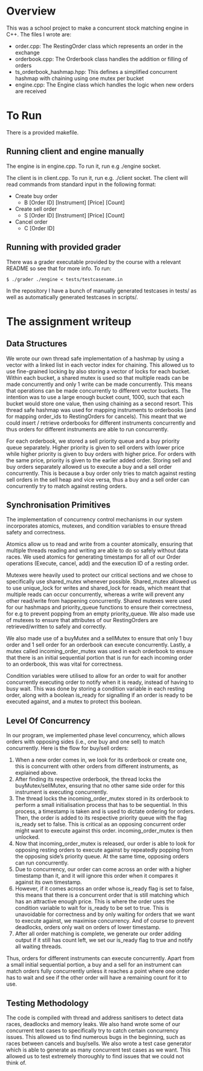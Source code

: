 # Overview
This was a school project to make a concurrent stock matching engine in C++.
The files I wrote are:
- order.cpp: The RestingOrder class which represents an order in the exchange
- orderbook.cpp: The Orderbook class handles the addition or filling of orders
- ts_orderbook_hashmap.hpp: This defines a simplified concurrent hashmap with chaining using one mutex per bucket
- engine.cpp: The Engine class which handles the logic when new orders are received

# To Run
There is a provided makefile.

## Running client and engine manually
The engine is in engine.cpp. To run it, run e.g ./engine socket.

The client is in client.cpp. To run it, run e.g. ./client socket. The client will read commands from standard input in the following format:

- Create buy order
  - B [Order ID] [Instrument] [Price] [Count]
- Create sell order
  - S [Order ID] [Instrument] [Price] [Count]
- Cancel order
  - C [Order ID]

## Running with provided grader
There was a grader executable provided by the course with a relevant README so see that for more info.
To run:
```
$ ./grader ./engine < tests/testcasename.in
```
In the repository I have a bunch of manually generated testcases in tests/ as well as automatically generated testcases in scripts/.

# The assignment writeup
## Data Structures

We wrote our own thread safe implementation of a hashmap by using a vector with a linked list in each vector index for chaining. This allowed us to use fine-grained locking by also
storing a vector of locks for each bucket. Within each bucket, a shared mutex is used so that multiple reads can be made concurrently and only 1 write can be made concurrently. This means that operations can be made concurrently to different vector buckets. The intention was to use a large enough bucket count, 1000, such that each bucket would store one value, then using chaining as a second resort. This thread safe hashmap was used for mapping instruments to orderbooks (and for mapping order_ids to RestingOrders for cancels). This meant that we could insert / retrieve orderbooks for different instruments concurrently and thus orders for different instruments are able to run concurrently.

For each orderbook, we stored a sell priority queue and a buy priority queue separately.
Higher priority is given to sell orders with lower price while higher priority is given to buy orders with higher price. For orders with the same price, priority is given to the earlier added order. Storing sell and buy orders separately allowed us to execute a buy and a sell order
concurrently. This is because a buy order only tries to match against resting sell orders in the sell heap and vice versa, thus a buy and a sell order can concurrently try to match against resting orders.


## Synchronisation Primitives

The implementation of concurrency control mechanisms in our system incorporates atomics, mutexes, and condition variables to ensure thread safety and correctness.

Atomics allow us to read and write from a counter atomically, ensuring that multiple threads reading and writing are able to do so safely without data races. We used atomics for generating timestamps for all of our Order operations (Execute, cancel, add) and the
execution ID of a resting order.

Mutexes were heavily used to protect our critical sections and we chose to specifically use shared_mutex whenever possible. Shared_mutex allowed us to use unique_lock for writes
and shared_lock for reads, which meant that multiple reads can occur concurrently, whereas a write will prevent any other read/write from happening concurrently. Shared mutexes were used for our hashmaps and priority_queue functions to ensure their correctness, for e.g to prevent popping from an empty priority_queue. We also made use of mutexes to ensure that attributes of our RestingOrders are retrieved/written to safely and correctly.

We also made use of a buyMutex and a sellMutex to ensure that only 1 buy order and 1 sell order for an orderbook can execute concurrently. Lastly, a mutex called incoming_order_mutex was used in each orderbook to ensure that there is an initial sequential portion that is run for each incoming order to an orderbook, this was vital for correctness.

Condition variables were utilised to allow for an order to wait for another concurrently
executing order to notify when it is ready, instead of having to busy wait. This was done by
storing a condition variable in each resting order, along with a boolean is_ready for signalling if an order is ready to be executed against, and a mutex to protect this boolean.
 


## Level Of Concurrency

In our program, we implemented phase level concurrency, which allows orders with opposing sides (i.e., one buy and one sell) to match concurrently. Here is the flow for buy/sell orders:

1.	When a new order comes in, we look for its orderbook or create one, this is concurrent with other orders from different instruments, as explained above.
2.	After finding its respective orderbook, the thread locks the buyMutex/sellMutex,
ensuring that no other same side order for this instrument is executing concurrently.
3.	The thread locks the incoming_order_mutex stored in its orderbook to perform a small initialisation process that has to be sequential. In this process, a timestamp is taken
and is used to dictate ordering for orders. Then, the order is added to its respective priority queue with the flag is_ready set to false. This is critical as an opposing
concurrent order might want to execute against this order. incoming_order_mutex is then unlocked.
4.	Now that incoming_order_mutex is released, our order is able to look for opposing resting orders to execute against by repeatedly popping from the opposing side’s priority queue. At the same time, opposing orders can run concurrently.
5.	Due to concurrency, our order can come across an order with a higher timestamp than it, and it will ignore this order when it compares it against its own timestamp.
6.	However, if it comes across an order whose is_ready flag is set to false, this means that there is a concurrent order that is still matching which has an attractive enough price. This is where the order uses the condition variable to wait for is_ready to be set to true. This is unavoidable for correctness and by only waiting for orders that we
want to execute against, we maximise concurrency. And of course to prevent deadlocks, orders only wait on orders of lower timestamp.
7.	After all order matching is complete, we generate our order adding output if it still has count left, we set our is_ready flag to true and notify all waiting threads.

Thus, orders for different instruments can execute concurrently. Apart from a small initial sequential portion, a buy and a sell for an instrument can match orders fully concurrently unless it reaches a point where one order has to wait and see if the other order will have a remaining count for it to use.

## Testing Methodology

The code is compiled with thread and address sanitisers to detect data races, deadlocks and memory leaks. We also hand wrote some of our concurrent test cases to specifically try to catch certain concurrency issues. This allowed us to find numerous bugs in the beginning,
such as races between cancels and buy/sells. We also wrote a test case generator which is able to generate as many concurrent test cases as we want. This allowed us to test extremely thoroughly to find issues that we could not think of.
